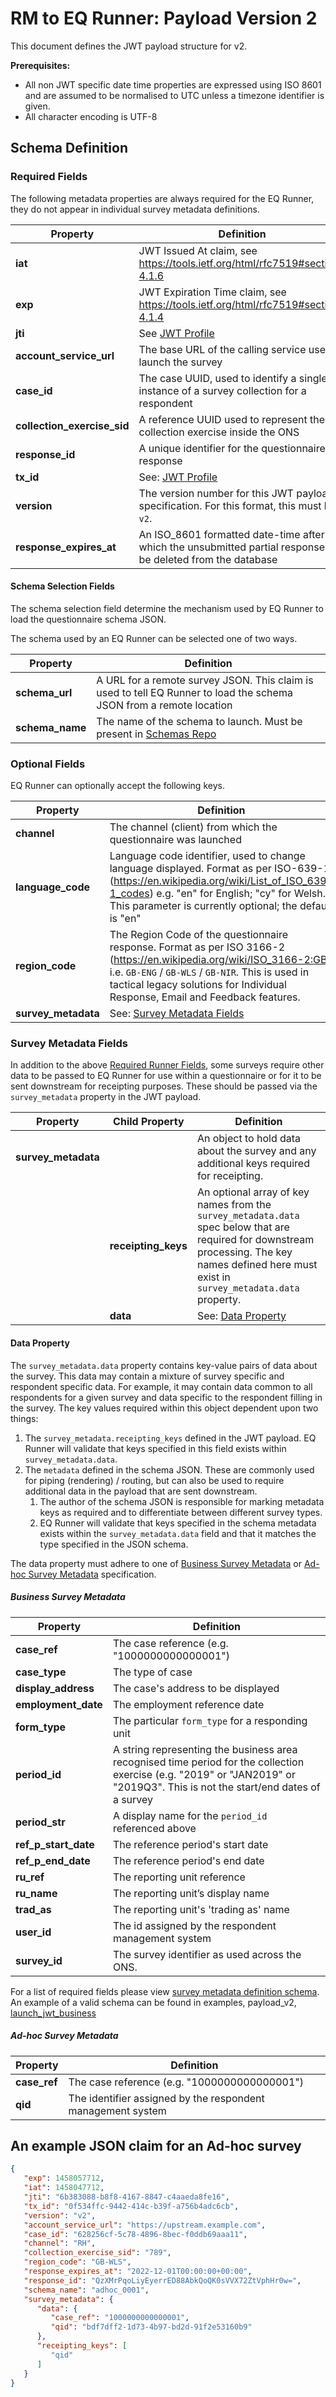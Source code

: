 # RM to EQ Runner: Payload Version 2

This document defines the JWT payload structure for v2.

**Prerequisites:**

- All non JWT specific date time properties are expressed using ISO 8601 and are assumed to be normalised to UTC unless a timezone identifier is given.
- All character encoding is UTF-8

## Schema Definition

### Required Fields

The following metadata properties are always required for the EQ Runner, they do not appear in individual survey metadata definitions.

| **Property**                | **Definition**                                                                                                |
|-----------------------------|---------------------------------------------------------------------------------------------------------------|
| **iat**                     | JWT Issued At claim, see https://tools.ietf.org/html/rfc7519#section-4.1.6                                    |
| **exp**                     | JWT Expiration Time claim, see https://tools.ietf.org/html/rfc7519#section-4.1.4                              |
| **jti**                     | See [JWT Profile][jwt_profile]                                                                                |
| **account_service_url**     | The base URL of the calling service used to launch the survey                                                 |
| **case_id**                 | The case UUID, used to identify a single instance of a survey collection for a respondent                     |
| **collection_exercise_sid** | A reference UUID used to represent the collection exercise inside the ONS                                     |
| **response_id**             | A unique identifier for the questionnaire response                                                            |
| **tx_id**                   | See: [JWT Profile][jwt_profile]                                                                               |
| **version**                 | The version number for this JWT payload specification. For this format, this must be `v2`.                    |
| **response_expires_at**     | An ISO_8601 formatted date-time after which the unsubmitted partial response can be deleted from the database |

#### Schema Selection Fields

The schema selection field determine the mechanism used by EQ Runner to load the questionnaire schema JSON.

The schema used by an EQ Runner can be selected one of two ways.

| **Property**    | **Definition**                                                                                                      |
| --------------- | ------------------------------------------------------------------------------------------------------------------- |
| **schema_url**  | A URL for a remote survey JSON. This claim is used to tell EQ Runner to load the schema JSON from a remote location |
| **schema_name** | The name of the schema to launch. Must be present in [Schemas Repo][schemas_repo]                                   |

### Optional Fields

EQ Runner can optionally accept the following keys.

| **Property**            | **Definition**                                                                                                                                                                                                                                             |
| ----------------------- | ---------------------------------------------------------------------------------------------------------------------------------------------------------------------------------------------------------------------------------------------------------- |
| **channel**             | The channel (client) from which the questionnaire was launched                                                                                                                                                                                             |
| **language_code**       | Language code identifier, used to change language displayed. Format as per ISO-639-1 (https://en.wikipedia.org/wiki/List_of_ISO_639-1_codes) e.g. "en" for English; "cy" for Welsh. This parameter is currently optional; the default is "en"              |
| **region_code**         | The Region Code of the questionnaire response. Format as per ISO 3166-2 (https://en.wikipedia.org/wiki/ISO_3166-2:GB) i.e. `GB-ENG` / `GB-WLS` / `GB-NIR`. This is used in tactical legacy solutions for Individual Response, Email and Feedback features. |
| **survey_metadata**     | See: [Survey Metadata Fields][survey_metadata_fields]                                                                                                                                                                                                      |

### Survey Metadata Fields

In addition to the above [Required Runner Fields][required_runner_fields], some surveys require other data to be passed to EQ Runner for use within a questionnaire or for it to be sent downstream for receipting purposes. These should be passed via the `survey_metadata` property in the JWT payload.

| **Property**        | **Child Property**  | **Definition**                                                                                                                                                                                   |
| ------------------- | ------------------- | ------------------------------------------------------------------------------------------------------------------------------------------------------------------------------------------------ |
| **survey_metadata** |                     | An object to hold data about the survey and any additional keys required for receipting.                                                                                                         |
|                     | **receipting_keys** | An optional array of key names from the `survey_metadata.data` spec below that are required for downstream processing. The key names defined here must exist in `survey_metadata.data` property. |
|                     | **data**            | See: [Data Property][survey_metadata_data_property]                                                                                                                                              |

#### Data Property

The `survey_metadata.data` property contains key-value pairs of data about the survey. This data may contain a mixture of survey specific and respondent specific data.
For example, it may contain data common to all respondents for a given survey and data specific to the respondent filling in the survey.
The key values required within this object dependent upon two things:

1. The `survey_metadata.receipting_keys` defined in the JWT payload. EQ Runner will validate that keys specified in this field exists within `survey_metadata.data`.
2. The `metadata` defined in the schema JSON. These are commonly used for piping (rendering) / routing, but can also be used to require additional data in the payload that are sent downstream.
   1. The author of the schema JSON is responsible for marking metadata keys as required and to differentiate between different survey types.
   2. EQ Runner will validate that keys specified in the schema metadata exists within the `survey_metadata.data` field and that it matches the type specified in the JSON schema.

The data property must adhere to one of [Business Survey Metadata][business_survey_metadata] or [Ad-hoc Survey Metadata][adhoc_survey_metadata] specification.

##### Business Survey Metadata

| **Property**         | **Definition**                                                                                                                                                                |
| -------------------- | ----------------------------------------------------------------------------------------------------------------------------------------------------------------------------- |
| **case_ref**         | The case reference (e.g. "1000000000000001")                                                                                                                                  |
| **case_type**        | The type of case                                                                                                                                                              |
| **display_address**  | The case's address to be displayed                                                                                                                                            |
| **employment_date**  | The employment reference date                                                                                                                                                 |
| **form_type**        | The particular `form_type` for a responding unit                                                                                                                              |
| **period_id**        | A string representing the business area recognised time period for the collection exercise (e.g. "2019" or "JAN2019" or "2019Q3". This is not the start/end dates of a survey |
| **period_str**       | A display name for the `period_id` referenced above                                                                                                                           |
| **ref_p_start_date** | The reference period's start date                                                                                                                                             |
| **ref_p_end_date**   | The reference period's end date                                                                                                                                               |
| **ru_ref**           | The reporting unit reference                                                                                                                                                  |
| **ru_name**          | The reporting unit’s display name                                                                                                                                             |
| **trad_as**          | The reporting unit's 'trading as' name                                                                                                                                        |
| **user_id**          | The id assigned by the respondent management system                                                                                                                           |
| **survey_id**        | The survey identifier as used across the ONS.                                                                                                                                                                              |

For a list of required fields please view [survey metadata definition schema](../schemas/common/survey_metadata.json#L53).
An example of a valid schema can be found in examples, payload_v2, [launch_jwt_business](../examples/rm_to_eq_runner/payload_v2/launch_jwt_business.json)

##### Ad-hoc Survey Metadata

| **Property**         | **Definition**                                              |
| -------------------- | ----------------------------------------------------------- |
| **case_ref**         | The case reference (e.g. "1000000000000001")                |
| **qid** | The identifier assigned by the respondent management system |

## An example JSON claim for an Ad-hoc survey

```json
{
   "exp": 1458057712,
   "iat": 1458047712,
   "jti": "6b383088-b8f8-4167-8847-c4aaeda8fe16",
   "tx_id": "0f534ffc-9442-414c-b39f-a756b4adc6cb",
   "version": "v2",
   "account_service_url": "https://upstream.example.com",
   "case_id": "628256cf-5c78-4896-8bec-f0ddb69aaa11",
   "channel": "RH",
   "collection_exercise_sid": "789",
   "region_code": "GB-WLS",
   "response_expires_at": "2022-12-01T00:00:00+00:00",
   "response_id": "QzXMrPqoLiyEyerrED88AbkQoQK0sVVX72ZtVphHr0w=",
   "schema_name": "adhoc_0001",
   "survey_metadata": {
      "data": {
         "case_ref": "1000000000000001",
         "qid": "bdf7dff2-1d73-4b97-bd2d-91f2e53160b9"
      },
      "receipting_keys": [
         "qid"
      ]
   }
}
```

[jwt_profile]: jwt_profile.md "JWT Profile Definition"
[schemas_repo]: https://github.com/ONSdigital/eq-questionnaire-schemas/tree/main/schemas "Schemas Repo"
[required_runner_fields]: #required-fields "Required Fields"
[survey_metadata_fields]: #survey-metadata-fields "Survey Metadata Fields"
[survey_metadata_data_property]: #data-property "Survey Metadata Data Property Definition"
[business_survey_metadata]: #business-survey-metadata "Business Survey Metadata"
[adhoc_survey_metadata]: #ad-hoc-survey-metadata "Ad-hoc Survey Metadata"

